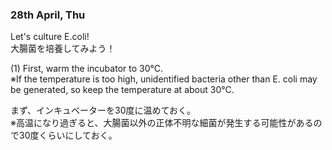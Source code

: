 ### 28th April, Thu

Let's culture E.coli!<br>
大腸菌を培養してみよう！

(1) First, warm the incubator to 30°C.<br>
※If the temperature is too high, unidentified bacteria other than E. coli may be generated, so keep the temperature at about 30°C.<br>

まず、インキュベーターを30度に温めておく。<br>
※高温になり過ぎると、大腸菌以外の正体不明な細菌が発生する可能性があるので30度くらいにしておく。<br>

